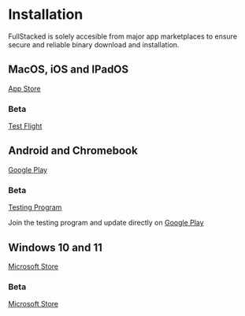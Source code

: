 # Installation

FullStacked is solely accesible from major app marketplaces to ensure secure and reliable binary download and installation.

## MacOS, iOS and IPadOS

[App Store](https://apps.apple.com/ca/app/fullstacked/id6477835950)

### Beta

[Test Flight](https://testflight.apple.com/join/f1gnTHVm)

## Android and Chromebook

[Google Play](https://play.google.com/store/apps/details?id=org.fullstacked.editor)

### Beta

[Testing Program](https://play.google.com/apps/testing/org.fullstacked.editor)

Join the testing program and update directly on [Google Play](https://play.google.com/store/apps/details?id=org.fullstacked.editor)

## Windows 10 and 11

[Microsoft Store](https://apps.microsoft.com/detail/9p987qm508vc)

### Beta

[Microsoft Store](https://apps.microsoft.com/detail/9n9bcqswwz79)
